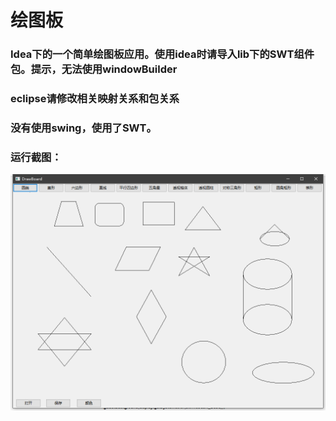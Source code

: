 # 绘图板
### Idea下的一个简单绘图板应用。使用idea时请导入lib下的SWT组件包。提示，无法使用windowBuilder
### eclipse请修改相关映射关系和包关系
### 没有使用swing，使用了SWT。
### 运行截图：
![image](https://github.com/shencang/DrawBoard/blob/master/swt.png)
